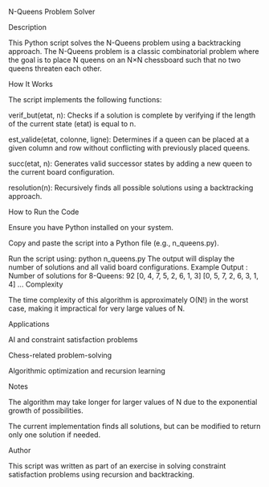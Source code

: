 N-Queens Problem Solver

Description

This Python script solves the N-Queens problem using a backtracking approach. The N-Queens problem is a classic combinatorial problem where the goal is to place N queens on an N×N chessboard such that no two queens threaten each other.

How It Works

The script implements the following functions:

verif_but(etat, n): Checks if a solution is complete by verifying if the length of the current state (etat) is equal to n.

est_valide(etat, colonne, ligne): Determines if a queen can be placed at a given column and row without conflicting with previously placed queens.

succ(etat, n): Generates valid successor states by adding a new queen to the current board configuration.

resolution(n): Recursively finds all possible solutions using a backtracking approach.

How to Run the Code

Ensure you have Python installed on your system.

Copy and paste the script into a Python file (e.g., n_queens.py).

Run the script using: python n_queens.py
The output will display the number of solutions and all valid board configurations.
Example Output :
Number of solutions for 8-Queens: 92
[0, 4, 7, 5, 2, 6, 1, 3]
[0, 5, 7, 2, 6, 3, 1, 4]
...
Complexity

The time complexity of this algorithm is approximately O(N!) in the worst case, making it impractical for very large values of N.

Applications

AI and constraint satisfaction problems

Chess-related problem-solving

Algorithmic optimization and recursion learning

Notes

The algorithm may take longer for larger values of N due to the exponential growth of possibilities.

The current implementation finds all solutions, but can be modified to return only one solution if needed.

Author

This script was written as part of an exercise in solving constraint satisfaction problems using recursion and backtracking.
